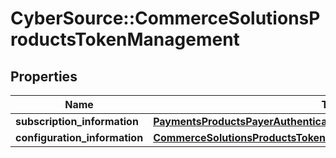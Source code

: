 # CyberSource::CommerceSolutionsProductsTokenManagement

## Properties
Name | Type | Description | Notes
------------ | ------------- | ------------- | -------------
**subscription_information** | [**PaymentsProductsPayerAuthenticationSubscriptionInformation**](PaymentsProductsPayerAuthenticationSubscriptionInformation.md) |  | [optional] 
**configuration_information** | [**CommerceSolutionsProductsTokenManagementConfigurationInformation**](CommerceSolutionsProductsTokenManagementConfigurationInformation.md) |  | [optional] 


